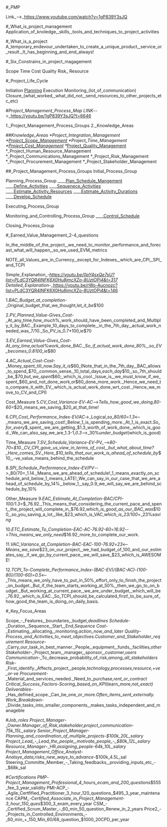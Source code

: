 #_PMP

Link_-->_https://www.youtube.com/watch?v=1gP839Y3sJQ

#_What_is_project_management
Application_of_knoledge,_skills,_tools_and_techniques_to_project_activities

#_What_is_a_project
A_temporary_endevour_undertaken_to_create_a_unique_product,_service_or_result._It_has_beginning_and_end_always!

#_Six_Constrains_in_project_magagement

Scope
Time
Cost
Quality
Risk_
Resource

#_Project_Life_Cycle

Initiation
[Planning](Planning.md)
Execution
Monitoring_(lot_of_communication)
Closure_(what_worked,_what_did_not,_send_resources_to_other_projects_etc_etc)

#_Project_Management_Process_Map
LINK_-->_https://youtu.be/1gP839Y3sJQ?t=6646

1._Project_Management_Process_Groups
2._Knowledge_Areas

##_Knowledge_Areas
*_Project_Integration_Management
*_[Project_Scope_Management](Project_Scope_Management.md)
*_Project_Time_Management
*_[Project_Cost_Management](Project_Cost_Management.md)
*_[Project_Quality_Management](Project_Quality_Management.md)
*_Project_Human_Resource_Management
*_Project_Communications_Management
*_Project_Risk_Management
*_Project_Procurement_Management
*_Project_Stakeholder_Management

##_Project_Management_Process_Groups
Initial_Process_Group

Planning_Process_Group
____[Plan_Schedule_Mangement](Plan_Schedule_Mangement.md)
____[Define_Activities](Define_Activities.md)
____[Sequenece_Activities](Sequenece_Activities.md)
____[Estimate_Activity_Resources](Estimate_Activity_Resources.md)
____[Estimate_Activity_Durations](Estimate_Activity_Durations.md)
____[Develop_Schedule](Develop_Schedule.md)

Executing_Process_Group

Monitoring_and_Controlling_Process_Group
____[Control_Schedule](Control_Schedule.md)

Closing_Process_Group

#_Earned_Value_Management_2-4_questions

In_the_middle_of_the_project,_we_need_to_monitor_performance_and_forecast_what_will_happen,_so_we_used_EVM_metrics

NOTE_all_Values_are_in_Currency,_except_for_Indexes,_which_are_CPI,_SPI_and_TCPI

Simple_Explanation_-_https://youtu.be/0pY4sxQe7sU?list=PLdC3YQR4lNFK6X0Hu8jmcXZo-8UztOPi4&t=317
Detailed_Explanation_-_https://youtu.be/rWo-Aucnozc?list=PLdC3YQR4lNFK6X0Hu8jmcXZo-8UztOPi4&t=146


1._BAC_Budget_at_completion_-_Original_budget_that_we_thought,_let_it_be_$100

2._PV_Planned_Value_-_Gives_Cost_-_At_any_time,_how_much_%_work_should_have_been_completed_and_Multiply_it_by_BAC._Example_10_days_to_complete,_in_the_7th_day,_actual_work_needed_was_7/10._So_PV_is_0.7*100,_ie_$70

3._EV_Earned_Value_-_Gives_Cost_-_At_any_time,_actual_%_work_done_*_BAC._So_if_actual_work_done_80%,_so_EV_becomes_0.8*100_ie_$80

4._AC_Actual_Cost_-_Cost_-_Money_spent_till_now._Say_it_is_$60_(Note_that_in_the_7th_day,_BAC_allows_to_spend_$70,_common_sense,_10_total_days,_each_day_$10,_so_7th_should_be_$70,_but_we_spent_$60;_which_is_cool._Issue_is,_we_must_know_if_we_spent_$60_and_not_done_work,_or_$60_done_more_work._Hence_we_need_to_compare_it_with_EV,_which_is_actual_work_done_wrt_cost._Hence_we_move_to_CV_and_CPI)

Cost_Measure
5._CV_Cost_Variance_-_EV_-_AC_-->_Tells_how_good_we_doing,_80-60_=_$20_means_we_saving_$20_at_that_time!

6._CPI_Cost_Performance_Index_-_EV/AC_->_Logical,_so_80/60_=_1.3_<--_means_we_are_saving_cost!_Below_1_is_spending_more._At_1_is_exact._So_for_every_$_spent,_we_are_getting_$1.3_worth_of_work_done,_which_is_good._We_can_also_say_we_are_1.3-1,_0.3_-->_30%_under_budget_(which_is_good)

Time_Measure
7._SV_Schedule_Variance_-_EV_-PV_-->_80-70_=_$10._CV_CPI_gave_us_view_in_terms_of_cost,_but_what_about_time?_Here_comes_SV._Here_$10_tells_that_our_work_is_ahead_of_schedule_by_$10,_-ve_value_means_behind_the_schedule

8._SPI_Schedule_Performance_Index_-_EV/PV_-->_80/70=_1.14._Means_we_are_ahead_of_schedule!_1_means_exactly_on_schedule_and_below_1_means_LATE!_We_can_say_in_our_case_that_we_are_ahead_of_schedule_by_14%,_below_1,_say_0.9_we_will_say_we_are_behind_schedule_by_10%

Other_Measure
9._EAC_Estimate_At_Completion_-_BAC/_CPI_-_100/1.3_=_$_76.92._This_means_that_considering_the_current_pace_and_spent,_the_project_will_complete_in_$76.92,_which_is_good_as_our_BAC_was_$100,_so_you_saving_a_lot,_like_$23_which_is_VAC,_which_is_23/100_=_23%_saving_

10._ETC_Estimate_To_Completion_-_EAC_-_AC_-_76.92-60_=_16.92_-->_This_means_we_only_need_$16.92_more_to_complete_our_work.

11._VAC_Variance_at_Completion_-_BAC_-_EAC_-_100-76.92_=_23_<--_Means_we_save_$23_on_our_project,_we_had_budget_of_100_and_our_estimates_say,_if_we_go_by_current_pace,_we_will_save_$23_which_is_AWESOME!

12._TCPI_To-Complete_Performance_Index_-_(BAC-EV)/(BAC-AC)_-_(100-80)/(100-60)_=_0.5_<--_This_means_we_only_have_to_put_in_50%_effort_only_to_finish_the_project_on_budget._But_if_the_team_starts_working_at_50%,_then_we_go_to_on_budget._But_working_at_current_pace,_we_are_under_budget,_which_will_be_76.92,_which_is_EAC._So_TCPI_should_be_calculated_first!_to_be_sure_of_how_good_the_team_is_doing_on_daily_basis.

#_Key_Focus_Areas

Scope_-_Features,_boundaries,_budget,_deadlines
Schedule_-_Duration,_Sequence,_Start,_End,_Sequence
Cost_-_Estimating,_allocating,_monitoring,_action_now_and_later
Quality_-_Process_and_Activities_to_meet_objectives._Customer_and_Stakeholder_requirement_
Resource_-_Carry_our_task_in_best_manner._People,_equipment,_funds,_facilities,_other
Stakeholder_-_Project_team,_manager,_sponsor,_customer,_users
Communication_-_To_decrease_probability_of_risk,_among_all_stakeholders
Risk_-_First_identify._Affects_project,_people,_technology,_processes,_resource,_+ve_or_-ve
Procurement_-_Material_and_services_needed._Need_to_purchase,_rent_or_contract
Critical_Success_Factors_-_Scoring_based_on_KPI_(learn_more,_not_exact)
Deliverables_-_Has_defined_scope._Can_be_one_or_more._Often_items_sent_externally.
Work_Breakdown_-_Divide_tasks_into_smaller_components,_makes_tasks_independent_and_manageble

#_Job_roles
Project_Manager_-_Owner._Manager_of_Risk,_stakeholder,_project_communication_-_75k_15L_salary
Senior_Project_Manager_-_Planning_and_coordination_of_multiple_projects_-_$100k_20L_salary
Project_Lead_-_Lead_the_people,_motivate_people_-_$80k_12L_salary
Resource_Manager_-_HR,_assigning_people_-_64k_10L_salary
Project_Management_Office_Analyst_-_Analsye_data,_risks_new_ways_to_advance_-_$100k_4.5L_sal
Steering_Committe_Member_-_Taking_feedbacks,_providing_inputs_etc_-_$68k_sal

#_Certifications
PMP_-_Project_Management_Professional_4_hours_ecam_and_200_questions_$555_fee_3_year_validity
PMI-ACP_-_Agile_Certfified_Practitioner_3_hour_120_questions_$495_3_year_maintenance
CAPM_-_Certified_Associate_in_Project_Management_-_3_hour_150_ques_$300_3_exam_every_year
CSM_-_Certified_Scrum_Master_-_60_min_50_question_Renew_in_2_years
Price2_-_Projects_in_Controlled_Environments_-_60_min_+_150_Min_60/68_question_$1000_20CPD_per_year
